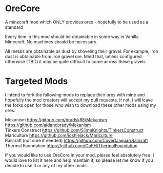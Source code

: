 OreCore
=======

A minecraft mod which ONLY provides ores - hopefully to be used as a standard

Every item in this mod should be obtainable in some way in Vanilla Minecraft.  No machines should be necessary.

All metals are obtainable as dust by shoveling their gravel.  For example, iron dust is obtainable from iron gravel 
ore.  Mind that, unless configured otherwise (TBD) it may be quite difficult to come across these gravels.

Targeted Mods
=======

I intend to fork the following mods to replace their ores with mine and hopefully the mod creators will accept my 
pull requests.  If not, I will leave the forks open for those who wish to download these other mods using my ores.

Mekanism https://github.com/bradsk88/Mekanism https://github.com/aidancbrady/Mekanism  
Tinkers Construct https://github.com/SlimeKnights/TinkersConstruct  
Mariculture https://github.com/joshiejack/Mariculture  
Railcraft (not sure if needed) https://github.com/CovertJaguar/Railcraft
Thermal Foundation https://github.com/CoFH/ThermalFoundation

If you would like to use OreCore in your mod, please feel absolutely free.  I would love to list it here and help maintain it, so please let me know if you decide to use it or any of my other mods.
